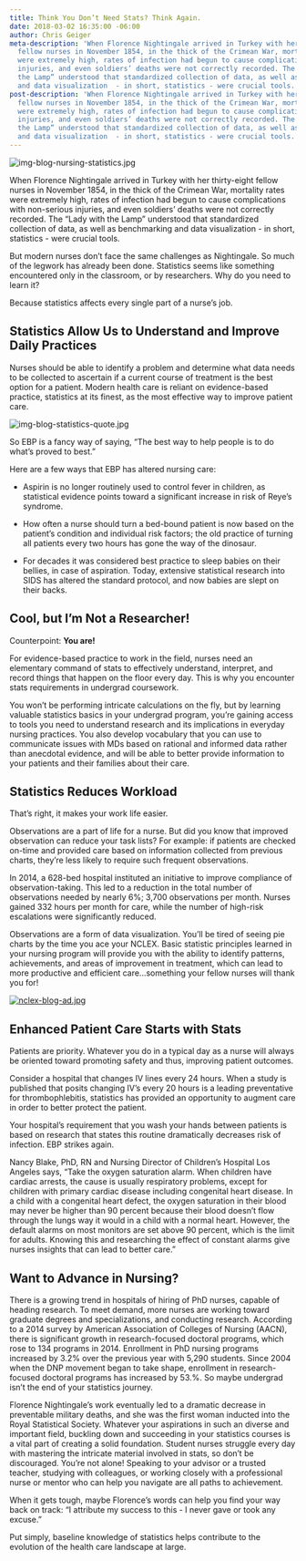 ```yaml
---
title: Think You Don’t Need Stats? Think Again.
date: 2018-03-02 16:35:00 -06:00
author: Chris Geiger
meta-description: 'When Florence Nightingale arrived in Turkey with her thirty-eight
  fellow nurses in November 1854, in the thick of the Crimean War, mortality rates
  were extremely high, rates of infection had begun to cause complications with non-serious
  injuries, and even soldiers’ deaths were not correctly recorded. The “Lady with
  the Lamp” understood that standardized collection of data, as well as benchmarking
  and data visualization  - in short, statistics - were crucial tools. '
post-description: 'When Florence Nightingale arrived in Turkey with her thirty-eight
  fellow nurses in November 1854, in the thick of the Crimean War, mortality rates
  were extremely high, rates of infection had begun to cause complications with non-serious
  injuries, and even soldiers’ deaths were not correctly recorded. The “Lady with
  the Lamp” understood that standardized collection of data, as well as benchmarking
  and data visualization  - in short, statistics - were crucial tools. '
---
```


![img-blog-nursing-statistics.jpg](/blog/uploads/img-blog-nursing-statistics.jpg)

When Florence Nightingale arrived in Turkey with her thirty-eight fellow nurses in November 1854, in the thick of the Crimean War, mortality rates were extremely high, rates of infection had begun to cause complications with non-serious injuries, and even soldiers’ deaths were not correctly recorded. The “Lady with the Lamp” understood that standardized collection of data, as well as benchmarking and data visualization  - in short, statistics - were crucial tools. 

But modern nurses don’t face the same challenges as Nightingale. So much of the legwork has already been done. Statistics seems like something encountered only in the classroom, or by researchers. Why do you need to learn it?

Because statistics affects every single part of a nurse’s job.

## Statistics Allow Us to Understand and Improve Daily Practices

Nurses should be able to identify a problem and determine what data needs to be collected to ascertain if a current course of treatment is the best option for a patient. Modern health care is reliant on evidence-based practice, statistics at its finest, as the most effective way to improve patient care. 

![img-blog-statistics-quote.jpg](/blog/uploads/img-blog-statistics-quote.jpg)

So EBP is a fancy way of saying, “The best way to help people is to do what’s proved to best.”

Here are a few ways that EBP has altered nursing care:

- Aspirin is no longer routinely used to control fever in children, as statistical evidence points toward a significant increase in risk of Reye’s syndrome.

- How often a nurse should turn a bed-bound patient is now based on the patient’s condition and individual risk factors; the old practice of turning all patients every two hours has gone the way of the dinosaur.

- For decades it was considered best practice to sleep babies on their bellies, in case of aspiration. Today, extensive statistical research into SIDS has altered the standard protocol, and now babies are slept on their backs.

## Cool, but I’m Not a Researcher!

Counterpoint: **You are!**

For evidence-based practice to work in the field, nurses need an elementary command of stats to effectively understand, interpret, and record things that happen on the floor every day. This is why you encounter stats requirements in undergrad coursework.

You won’t be performing intricate calculations on the fly, but by learning valuable statistics basics in your undergrad program, you’re gaining access to tools you need to understand research and its implications in everyday nursing practices. You also develop vocabulary that you can use to communicate issues with MDs based on rational and informed data rather than anecdotal evidence, and will be able to better provide information to your patients and their families about their care.

## Statistics Reduces Workload

That’s right, it makes your work life easier.

Observations are a part of life for a nurse. But did you know that improved observation can reduce your task lists? For example: if patients are checked on-time and provided care based on information collected from previous charts, they’re less likely to require such frequent observations.

In 2014, a 628-bed hospital instituted an initiative to improve compliance of observation-taking. This led to a reduction in the total number of observations needed by nearly 6%; 3,700 observations per month. Nurses gained 332 hours per month for care, while the number of high-risk escalations were significantly reduced. 

Observations are a form of data visualization. You’ll be tired of seeing pie charts by the time you ace your NCLEX. Basic statistic principles learned in your nursing program will provide you with the ability to identify patterns, achievements, and areas of improvement in treatment, which can lead to more productive and efficient care...something your fellow nurses will thank you for!

[![nclex-blog-ad.jpg](/blog/uploads/nclex-blog-ad.jpg)](https://startlearning.wyzant.com/rad-nclex-blog-ad/)

## Enhanced Patient Care Starts with Stats

Patients are priority. Whatever you do in a typical day as a nurse will always be oriented toward promoting safety and thus, improving patient outcomes. 

Consider a hospital that changes IV lines every 24 hours. When a study is published that posits changing IV’s every 20 hours is a leading preventative for thrombophlebitis, statistics has provided an opportunity to augment care in order to better protect the patient.

Your hospital’s requirement that you wash your hands between patients is based on research that states this routine dramatically decreases risk of infection. EBP strikes again.

Nancy Blake, PhD, RN and Nursing Director of Children’s Hospital Los Angeles says, “Take the oxygen saturation alarm. When children have cardiac arrests, the cause is usually respiratory problems, except for children with primary cardiac disease including congenital heart disease. In a child with a congenital heart defect, the oxygen saturation in their blood may never be higher than 90 percent because their blood doesn’t flow through the lungs way it would in a child with a normal heart. However, the default alarms on most monitors are set above 90 percent, which is the limit for adults. Knowing this and researching the effect of constant alarms give nurses insights that can lead to better care.”

## Want to Advance in Nursing? 

There is a growing trend in hospitals of hiring of PhD nurses, capable of heading research. To meet demand, more nurses are working toward graduate degrees and specializations, and conducting research. According to a 2014 survey by American Association of Colleges of Nursing (AACN), there is significant growth in research-focused doctoral programs, which rose to 134 programs in 2014. Enrollment in PhD nursing programs increased by 3.2% over the previous year with 5,290 students. Since 2004 when the DNP movement began to take shape, enrollment in research-focused doctoral programs has increased by 53.%. So maybe undergrad isn’t the end of your statistics journey. 

Florence Nightingale’s work eventually led to a dramatic decrease in preventable military deaths, and she was the first woman inducted into the Royal Statistical Society. Whatever your aspirations in such an diverse and important field, buckling down and succeeding in your statistics courses is a vital part of creating a solid foundation. Student nurses struggle every day with mastering the intricate material involved in stats, so don’t be discouraged. You’re not alone! Speaking to your advisor or a trusted teacher, studying with colleagues, or working closely with a professional nurse or mentor who can help you navigate are all paths to achievement.

When it gets tough, maybe Florence’s words can help you find your way back on track: “I attribute my success to this - I never gave or took any excuse.”

Put simply, baseline knowledge of statistics helps contribute to the evolution of the health care landscape at large.

